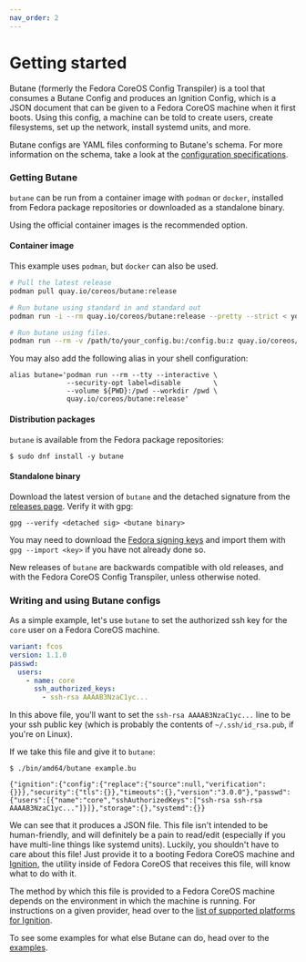 ```yaml
---
nav_order: 2
---
```


# Getting started

Butane (formerly the Fedora CoreOS Config Transpiler) is a tool that consumes a Butane Config and produces an Ignition Config, which is a JSON document that can be given to a Fedora CoreOS machine when it first boots. Using this config, a machine can be told to create users, create filesystems, set up the network, install systemd units, and more.

Butane configs are YAML files conforming to Butane's schema. For more information on the schema, take a look at the [configuration specifications][spec].

### Getting Butane

`butane` can be run from a container image with `podman` or `docker`, installed from Fedora package repositories or downloaded as a standalone binary.

Using the official container images is the recommended option.

#### Container image

This example uses `podman`, but `docker` can also be used.

```bash
# Pull the latest release
podman pull quay.io/coreos/butane:release

# Run butane using standard in and standard out
podman run -i --rm quay.io/coreos/butane:release --pretty --strict < your_config.bu > transpiled_config.ign

# Run butane using files.
podman run --rm -v /path/to/your_config.bu:/config.bu:z quay.io/coreos/butane:release --pretty --strict /config.bu > transpiled_config.ign
```

You may also add the following alias in your shell configuration:

```
alias butane='podman run --rm --tty --interactive \
              --security-opt label=disable        \
              --volume ${PWD}:/pwd --workdir /pwd \
              quay.io/coreos/butane:release'
```

#### Distribution packages

`butane` is available from the Fedora package repositories:

```
$ sudo dnf install -y butane
```

#### Standalone binary

Download the latest version of `butane` and the detached signature from the [releases page](https://github.com/coreos/butane/releases). Verify it with gpg:

```
gpg --verify <detached sig> <butane binary>
```
You may need to download the [Fedora signing keys](https://getfedora.org/static/fedora.gpg) and import them with `gpg --import <key>` if you have not already done so.

New releases of `butane` are backwards compatible with old releases, and with the Fedora CoreOS Config Transpiler, unless otherwise noted.

### Writing and using Butane configs

As a simple example, let's use `butane` to set the authorized ssh key for the `core` user on a Fedora CoreOS machine.

<!-- butane-config -->
```yaml
variant: fcos
version: 1.1.0
passwd:
  users:
    - name: core
      ssh_authorized_keys:
        - ssh-rsa AAAAB3NzaC1yc...
```

In this above file, you'll want to set the `ssh-rsa AAAAB3NzaC1yc...` line to be your ssh public key (which is probably the contents of `~/.ssh/id_rsa.pub`, if you're on Linux).

If we take this file and give it to `butane`:

```
$ ./bin/amd64/butane example.bu

{"ignition":{"config":{"replace":{"source":null,"verification":{}}},"security":{"tls":{}},"timeouts":{},"version":"3.0.0"},"passwd":{"users":[{"name":"core","sshAuthorizedKeys":["ssh-rsa ssh-rsa AAAAB3NzaC1yc..."]}]},"storage":{},"systemd":{}}
```

We can see that it produces a JSON file. This file isn't intended to be human-friendly, and will definitely be a pain to read/edit (especially if you have multi-line things like systemd units). Luckily, you shouldn't have to care about this file! Just provide it to a booting Fedora CoreOS machine and [Ignition][ignition], the utility inside of Fedora CoreOS that receives this file, will know what to do with it.

The method by which this file is provided to a Fedora CoreOS machine depends on the environment in which the machine is running. For instructions on a given provider, head over to the [list of supported platforms for Ignition][supported-platforms].

To see some examples for what else Butane can do, head over to the [examples][examples].

[spec]: specs.md
[ignition]: https://coreos.github.io/ignition/
[supported-platforms]: https://coreos.github.io/ignition/supported-platforms/
[examples]: examples.md
